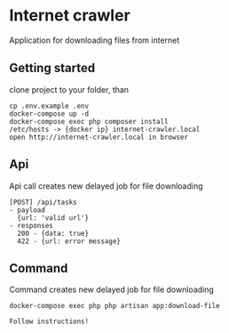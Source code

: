 # Internet crawler

Application for downloading files from internet

## Getting started

clone project to your folder, than

```
cp .env.example .env
docker-compose up -d
docker-compose exec php composer install
/etc/hosts -> {docker ip} internet-crawler.local
open http://internet-crawler.local in browser
```

## Api

Api call creates new delayed job for file downloading
```
[POST] /api/tasks
- payload
  {url: 'valid url'}
- responses
  200 - {data: true}
  422 - {url: error message}
```

## Command
Command creates new delayed job for file downloading
```
docker-compose exec php php artisan app:download-file

Follow instructions!
```
